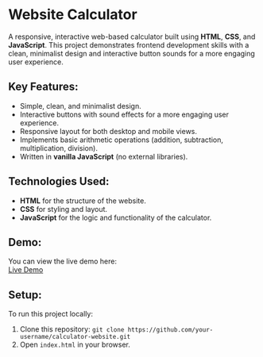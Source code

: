 # Website Calculator

A responsive, interactive web-based calculator built using **HTML**, **CSS**, and **JavaScript**. This project demonstrates frontend development skills with a clean, minimalist design and interactive button sounds for a more engaging user experience.

## Key Features:
- Simple, clean, and minimalist design.
- Interactive buttons with sound effects for a more engaging user experience.
- Responsive layout for both desktop and mobile views.
- Implements basic arithmetic operations (addition, subtraction, multiplication, division).
- Written in **vanilla JavaScript** (no external libraries).

## Technologies Used:
- **HTML** for the structure of the website.
- **CSS** for styling and layout.
- **JavaScript** for the logic and functionality of the calculator.

## Demo:
You can view the live demo here:  
[Live Demo](https://sufhaf.github.io/calculator-website/) 

## Setup:
To run this project locally:
1. Clone this repository: `git clone https://github.com/your-username/calculator-website.git`
2. Open `index.html` in your browser.

